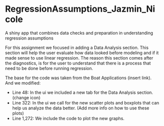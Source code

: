 # RegressionAssumptions_Jazmin_Nicole
A shiny app  that combines data checks and preparation in understanding regression assumptions

For this assignment we focused in adding a Data Analysis section. This section will help the user evaluate how data looked before modeling and if it made sense to use linear regression. The reason this section comes after the diagnostics, is for the user to understand that there is a process that need to be done before running regression. 

The base for the code was taken from the Boat Applications (insert link). And we modified:

* Line 48: In the ui we included a new tab for the Data Analysis section. (change icon)
* Line 322: In the ui we call for the new scatter plots and boxplots that can help us analyze the data better. (Add more info on how to use these plots)
* Line 1,272: We include the code to plot the new graphs. 
